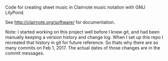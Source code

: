 Code for creating sheet music in Clairnote music notation with GNU LilyPond.

See http://clairnote.org/software/ for documentation.

Note: I started working on this project well before I knew git, and
had been manually keeping a version history and change log.
When I set up this repo I recreated that history in git for future reference.
So thats why there are so many commits on Feb 1, 2017.
The actual dates of those changes are in the commit messages.
